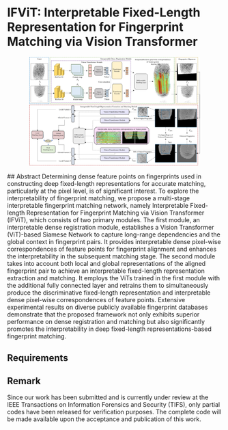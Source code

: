 # IFViT: Interpretable Fixed-Length Representation for Fingerprint Matching via Vision Transformer
<p align="center"><img src="figs/FVIT Structure.jpg" width="400"/></p>
## Abstract
Determining dense feature points on fingerprints used in constructing deep fixed-length representations for accurate matching, particularly at the pixel level, is of significant interest. To explore the interpretability of  fingerprint matching, we propose a multi-stage interpretable fingerprint matching network, namely Interpretable Fixed-length Representation for Fingerprint Matching via Vision Transformer (IFViT), which consists of two primary modules. The first module, an interpretable dense registration module, establishes a Vision Transformer (ViT)-based Siamese Network to capture long-range dependencies and the global context in fingerprint pairs. It provides interpretable dense pixel-wise correspondences of feature points for fingerprint alignment and enhances the interpretability in the subsequent matching stage. The second module takes into account both local and global representations of the aligned fingerprint pair to achieve an interpretable fixed-length representation extraction and matching. It employs the ViTs trained in the first module with the additional fully connected layer and retrains them to simultaneously produce the discriminative fixed-length representation and interpretable dense pixel-wise correspondences of feature points. Extensive experimental results on diverse publicly available fingerprint databases demonstrate that the proposed framework not only exhibits superior performance on dense registration and matching but also significantly promotes the interpretability in deep fixed-length representations-based fingerprint matching.

## Requirements


## Remark
Since our work has been submitted and is currently under review at the IEEE Transactions on Information Forensics and Security (TIFS), only partial codes have been released for verification purposes. The complete code will be made available upon the acceptance and publication of this work.
